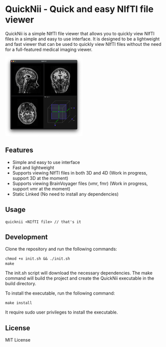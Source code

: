 # QuickNii - Quick and easy NIfTI file viewer

QuickNii is a simple NIfTI file viewer that allows you to quickly view NIfTI files in a simple and easy to use interface. It is designed to be a lightweight and fast viewer that can be used to quickly view NIfTI files without the need for a full-featured medical imaging viewer.

<img src="./README.assets/demo.png" alt="demo" style="zoom:25%;" />


## Features

- Simple and easy to use interface
- Fast and lightweight
- Supports viewing NIfTI files in both 3D and 4D (Work in progress, support 3D at the moment)
- Supports viewing BrainVoyager files (vmr, fmr) (Work in progress, support vmr at the moment)
- Static Linked (No need to install any dependencies)

## Usage
```
quicknii <NIfTI file> // that's it
```

## Development
Clone the repository and run the following commands:
```
chmod +x init.sh && ./init.sh
make
```
The init.sh script will download the necessary dependencies. The make command will build the project and create the QuickNii executable in the build directory.

To install the executable, run the following command:
```
make install
```
It require sudo user privileges to install the executable.

## License
MIT License
